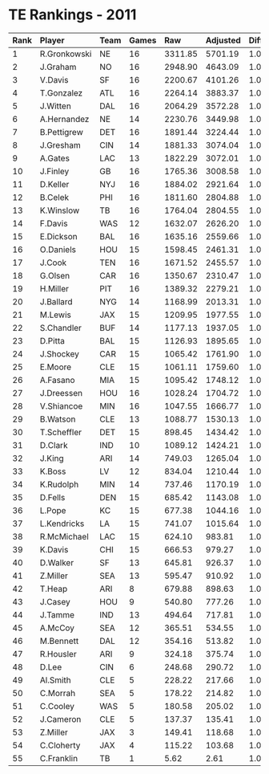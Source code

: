 # TE Rankings - 2011

| Rank | Player       | Team | Games | Raw     | Adjusted | Difficulty | Avg/Game | Typical | Consistency | Trend    |
| :----| :------------| :----| :-----| :-------| :--------| :----------| :--------| :-------| :-----------| :--------|
| 1    | R.Gronkowski | NE   | 16    | 3311.85 | 5701.19  | 1.000      | 356.32   | 349.68  | 7/1/8       | +141.5%  |
| 2    | J.Graham     | NO   | 16    | 2948.90 | 4643.09  | 1.000      | 290.19   | 281.11  | 7/2/7       | +73.5%   |
| 3    | V.Davis      | SF   | 16    | 2200.67 | 4101.26  | 1.000      | 256.33   | 297.58  | 11/1/4      | +161.4%  |
| 4    | T.Gonzalez   | ATL  | 16    | 2264.14 | 3883.37  | 1.000      | 242.71   | 241.32  | 8/1/7       | +172.7%  |
| 5    | J.Witten     | DAL  | 16    | 2064.29 | 3572.28  | 1.000      | 223.27   | 231.59  | 9/0/7       | +97.0%   |
| 6    | A.Hernandez  | NE   | 14    | 2230.76 | 3449.98  | 1.000      | 246.43   | 251.86  | 8/2/4       | +98.3%   |
| 7    | B.Pettigrew  | DET  | 16    | 1891.44 | 3224.44  | 1.000      | 201.53   | 212.85  | 7/2/7       | +163.3%  |
| 8    | J.Gresham    | CIN  | 14    | 1881.33 | 3074.04  | 1.000      | 219.57   | 199.80  | 7/0/7       | +121.0%  |
| 9    | A.Gates      | LAC  | 13    | 1822.29 | 3072.01  | 1.000      | 236.31   | 249.72  | 6/1/6       | +129.6%  |
| 10   | J.Finley     | GB   | 16    | 1765.36 | 3008.58  | 1.000      | 188.04   | 224.12  | 11/0/5      | +206.1%  |
| 11   | D.Keller     | NYJ  | 16    | 1884.02 | 2921.64  | 1.000      | 182.60   | 181.71  | 9/0/7       | +157.6%  |
| 12   | B.Celek      | PHI  | 16    | 1811.60 | 2804.88  | 1.000      | 175.31   | 170.68  | 8/1/7       | +212.2%  |
| 13   | K.Winslow    | TB   | 16    | 1764.04 | 2804.55  | 1.000      | 175.28   | 170.25  | 8/3/5       | +63.9%   |
| 14   | F.Davis      | WAS  | 12    | 1632.07 | 2626.20  | 1.000      | 218.85   | 207.02  | 4/0/8       | INACTIVE |
| 15   | E.Dickson    | BAL  | 16    | 1635.16 | 2559.66  | 1.000      | 159.98   | 143.39  | 8/0/8       | +168.4%  |
| 16   | O.Daniels    | HOU  | 15    | 1598.45 | 2461.31  | 1.000      | 164.09   | 159.86  | 8/2/5       | +211.8%  |
| 17   | J.Cook       | TEN  | 16    | 1671.52 | 2455.57  | 1.000      | 153.47   | 145.33  | 9/1/6       | +370.8%  |
| 18   | G.Olsen      | CAR  | 16    | 1350.67 | 2310.47  | 1.000      | 144.40   | 138.19  | 7/1/8       | +285.7%  |
| 19   | H.Miller     | PIT  | 16    | 1389.32 | 2279.21  | 1.000      | 142.45   | 152.93  | 9/1/6       | +160.3%  |
| 20   | J.Ballard    | NYG  | 14    | 1168.99 | 2013.31  | 1.000      | 143.81   | 151.04  | 8/1/5       | +161.3%  |
| 21   | M.Lewis      | JAX  | 15    | 1209.95 | 1977.55  | 1.000      | 131.84   | 120.85  | 7/2/6       | +203.7%  |
| 22   | S.Chandler   | BUF  | 14    | 1177.13 | 1937.05  | 1.000      | 138.36   | 119.29  | 8/0/6       | +289.5%  |
| 23   | D.Pitta      | BAL  | 15    | 1126.93 | 1895.65  | 1.000      | 126.38   | 122.53  | 8/0/7       | +213.0%  |
| 24   | J.Shockey    | CAR  | 15    | 1065.42 | 1761.90  | 1.000      | 117.46   | 114.33  | 6/3/6       | +79.1%   |
| 25   | E.Moore      | CLE  | 15    | 1061.11 | 1759.60  | 1.000      | 117.31   | 130.03  | 8/1/6       | +443.1%  |
| 26   | A.Fasano     | MIA  | 15    | 1095.42 | 1748.12  | 1.000      | 116.54   | 108.63  | 6/0/9       | +171.0%  |
| 27   | J.Dreessen   | HOU  | 16    | 1028.24 | 1704.72  | 1.000      | 106.55   | 112.84  | 9/1/6       | +319.2%  |
| 28   | V.Shiancoe   | MIN  | 16    | 1047.55 | 1666.77  | 1.000      | 104.17   | 108.76  | 8/0/8       | +282.6%  |
| 29   | B.Watson     | CLE  | 13    | 1088.77 | 1530.13  | 1.000      | 117.70   | 93.51   | 6/0/7       | INACTIVE |
| 30   | T.Scheffler  | DET  | 15    | 898.45  | 1434.42  | 1.000      | 95.63    | 96.54   | 8/0/7       | +462.4%  |
| 31   | D.Clark      | IND  | 10    | 1089.12 | 1424.21  | 1.000      | 142.42   | 127.53  | 6/0/4       | +201.1%  |
| 32   | J.King       | ARI  | 14    | 749.03  | 1265.04  | 1.000      | 90.36    | 86.86   | 6/2/6       | +224.3%  |
| 33   | K.Boss       | LV   | 12    | 834.04  | 1210.44  | 1.000      | 100.87   | 89.81   | 4/0/8       | +173.7%  |
| 34   | K.Rudolph    | MIN  | 14    | 737.46  | 1170.19  | 1.000      | 83.58    | 90.20   | 9/0/5       | +225.5%  |
| 35   | D.Fells      | DEN  | 15    | 685.42  | 1143.08  | 1.000      | 76.21    | 76.33   | 9/0/6       | +690.7%  |
| 36   | L.Pope       | KC   | 15    | 677.38  | 1044.16  | 1.000      | 69.61    | 57.42   | 9/1/5       | +332.8%  |
| 37   | L.Kendricks  | LA   | 15    | 741.07  | 1015.64  | 1.000      | 67.71    | 68.12   | 8/2/5       | +205.9%  |
| 38   | R.McMichael  | LAC  | 15    | 624.10  | 983.81   | 1.000      | 65.59    | 56.37   | 7/1/7       | +252.2%  |
| 39   | K.Davis      | CHI  | 15    | 666.53  | 979.27   | 1.000      | 65.28    | 62.24   | 7/2/6       | +623.0%  |
| 40   | D.Walker     | SF   | 13    | 645.81  | 926.37   | 1.000      | 71.26    | 74.04   | 8/0/5       | +676.1%  |
| 41   | Z.Miller     | SEA  | 13    | 595.47  | 910.92   | 1.000      | 70.07    | 74.37   | 7/0/6       | +172.6%  |
| 42   | T.Heap       | ARI  | 8     | 679.88  | 898.63   | 1.000      | 112.33   | 139.38  | 5/0/3       | +318.8%  |
| 43   | J.Casey      | HOU  | 9     | 540.80  | 777.26   | 1.000      | 86.36    | 48.29   | 6/0/3       | +1817.6% |
| 44   | J.Tamme      | IND  | 13    | 494.64  | 717.81   | 1.000      | 55.22    | 36.42   | 7/0/6       | +2148.0% |
| 45   | A.McCoy      | SEA  | 12    | 365.51  | 534.55   | 1.000      | 44.55    | 36.67   | 4/0/8       | +303.5%  |
| 46   | M.Bennett    | DAL  | 12    | 354.16  | 513.82   | 1.000      | 42.82    | 47.23   | 7/1/4       | +462.7%  |
| 47   | R.Housler    | ARI  | 9     | 324.18  | 375.74   | 1.000      | 41.75    | 44.11   | 5/0/4       | +337.4%  |
| 48   | D.Lee        | CIN  | 6     | 248.68  | 290.72   | 1.000      | 48.45    | 50.54   | 4/0/2       | +336.1%  |
| 49   | Al.Smith     | CLE  | 5     | 228.22  | 217.66   | 1.000      | 43.53    | 47.63   | 3/0/2       | INACTIVE |
| 50   | C.Morrah     | SEA  | 5     | 178.22  | 214.82   | 1.000      | 42.96    | 48.97   | 3/0/2       | N/A      |
| 51   | C.Cooley     | WAS  | 5     | 180.58  | 205.02   | 1.000      | 41.00    | 27.90   | 3/0/2       | INACTIVE |
| 52   | J.Cameron    | CLE  | 5     | 137.37  | 135.41   | 1.000      | 27.08    | 28.35   | 3/0/2       | N/A      |
| 53   | Z.Miller     | JAX  | 3     | 149.41  | 118.68   | 1.000      | 39.56    | 39.56   | 1/0/2       | INACTIVE |
| 54   | C.Cloherty   | JAX  | 4     | 115.22  | 103.68   | 1.000      | 25.92    | 38.55   | 3/0/1       | N/A      |
| 55   | C.Franklin   | TB   | 1     | 5.62    | 2.61     | 1.000      | 2.61     | 2.61    | 0/1/0       | INACTIVE |

